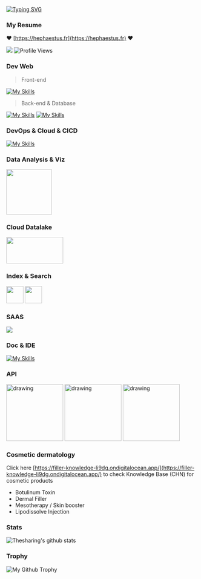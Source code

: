 [![Typing SVG](https://readme-typing-svg.herokuapp.com?font=Edu+QLD+Beginner&weight=500&size=30&pause=1000&color=F7EF8F&background=478CFFDA&center=true&vCenter=true&width=500&lines=Hello%2C+I'm+Zeliang+YAO;Dev+Python+%2F+Devops+%2F+Cloud)](https://git.io/typing-svg)


### My Resume
❤️  [https://hephaestus.fr](https://hephaestus.fr) ❤️


![](https://img.shields.io/badge/python-3.10-orange?style=flat&logo=python&logoColor=orange) ![Profile Views](https://komarev.com/ghpvc/?username=thesharing)

### Dev Web
> Front-end

[![My Skills](https://skillicons.dev/icons?i=js,html,css,react,materialui,bootstrap,jquery&theme=light)](https://skillicons.dev)

> Back-end & Database

[![My Skills](https://skillicons.dev/icons?i=python,linux&theme=light)](https://skillicons.dev) [![My Skills](https://skillicons.dev/icons?i=django,mysql,sqlite,redis&theme=light)](https://skillicons.dev)

### DevOps & Cloud & CICD

[![My Skills](https://skillicons.dev/icons?i=kubernetes,azure,docker,aws,git,gitlab,heroku,grafana&theme=light)](https://skillicons.dev)


### Data Analysis & Viz

<img src="https://i0.wp.com/www.dataunlock.com.au/wp-content/uploads/2021/08/image.png?resize=444%2C183&ssl=1" width="120"/>  

### Cloud Datalake

<img src="https://www.vectorlogo.zone/logos/dremio/dremio-ar21.svg"  width="150" height='70'/> 

### Index & Search

<img src="https://www.vectorlogo.zone/logos/algolia/algolia-icon.svg"  width="45" height="45"/> <img src="https://www.vectorlogo.zone/logos/elastic/elastic-icon.svg"  width="45" height="45"/> 

### SAAS

<img src="https://www.vectorlogo.zone/logos/salesforce/salesforce-ar21.svg"/> 

### Doc & IDE

[![My Skills](https://skillicons.dev/icons?i=md,vscode,atom,bash&theme=light)](https://skillicons.dev) 

### API

<img src="https://pandwarf.com/wp/wp-content/uploads/2021/11/swagger-banner.png" alt="drawing" width="150"/> <img src="https://www.django-rest-framework.org/img/logo.png" alt="drawing" width="150"/> <img src="https://fastapi.tiangolo.com/img/logo-margin/logo-teal.png" alt="drawing" width="150"/>

### Cosmetic dermatology 

Click here [https://filler-knowledge-li9dg.ondigitalocean.app/](https://filler-knowledge-li9dg.ondigitalocean.app/) to check Knowledge Base (CHN) for cosmetic products
- Botulinum Toxin
- Dermal Filler
- Mesotherapy / Skin booster
- Lipodissolve Injection


### Stats

![Thesharing's github stats](https://github-readme-stats.vercel.app/api?username=yaozeliang&count_private=true&show_icons=true&include_all_commits=true&hide_rank=true&line_height=28&hide_border=true&hide_title=true)

### Trophy

![My Github Trophy](https://github-profile-trophy.vercel.app/?username=yaozeliang&theme=flat&no-bg=true&no-frame=true&column=7)

